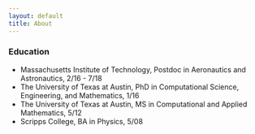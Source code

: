 ```yaml
---
layout: default
title: About
---
```

<h3> Education </h3>
<ul>
   <li>Massachusetts Institute of Technology, Postdoc in Aeronautics and Astronautics, 2/16 - 7/18</li>
   <li>The University of Texas at Austin, PhD in Computational Science, Engineering, and Mathematics, 1/16</li>
   <li>The University of Texas at Austin, MS in Computational and Applied Mathematics, 5/12</li>
   <li>Scripps College, BA in Physics, 5/08</li>
</ul>
